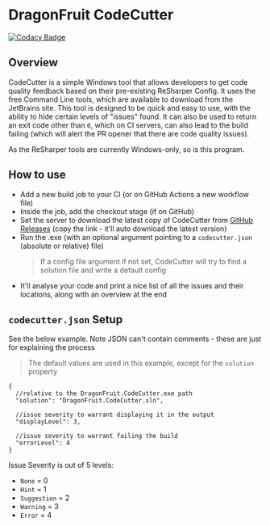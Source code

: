 # DragonFruit CodeCutter

[![Codacy Badge](https://api.codacy.com/project/badge/Grade/8a1e425c2ae9466db78625de2446d0f9)](https://app.codacy.com/gh/dragonfruitnetwork/CodeCutter?utm_source=github.com&utm_medium=referral&utm_content=dragonfruitnetwork/CodeCutter&utm_campaign=Badge_Grade_Dashboard)

## Overview
CodeCutter is a simple Windows tool that allows developers to get code quality feedback based on their pre-existing ReSharper Config. It uses the free Command Line tools, which are available to download from the JetBrains site. This tool is designed to be quick and easy to use, with the ability to hide certain levels of "issues" found. It can also be used to return an exit code other than `0`, which on CI servers, can also lead to the build failing (which will alert the PR opener that there are code quality issues).

As the ReSharper tools are currently Windows-only, so is this program.

## How to use
- Add a new build job to your CI  (or on GitHub Actions a new workflow file)
- Inside the job, add the checkout stage (if on GitHub)
- Set the server to download the latest copy of CodeCutter from [GitHub Releases](https://github.com/dragonfruitnetwork/CodeCutter/releases/latest/download/DragonFruit.CodeCutter.exe) (copy the link - it'll auto download the latest version)
- Run the .exe (with an optional argument pointing to a `codecutter.json` (absolute or relative) file)
	> If a config file argument if not set, CodeCutter will try to find a solution file and write a default config
- It'll analyse your code and print a nice list of all the issues and their locations, along with an overview at the end

## `codecutter.json` Setup
See the below example. Note JSON can't contain comments - these are just for explaining the process
> The default values are used in this example, except for the `solution` property
```
{
  //relative to the DragonFruit.CodeCutter.exe path
  "solution": "DragonFruit.CodeCutter.sln",
  
  //issue severity to warrant displaying it in the output
  "displayLevel": 3,
  
  //issue severity to warrant failing the build
  "errorLevel": 4
}
```
Issue Severity is out of 5 levels: 
- `None` = 0
- `Hint` = 1
- `Suggestion` = 2
- `Warning` = 3
- `Error` = 4
